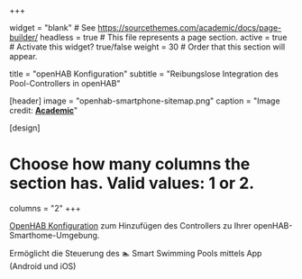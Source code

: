 +++

widget = "blank"  # See https://sourcethemes.com/academic/docs/page-builder/
headless = true  # This file represents a page section.
active = true  # Activate this widget? true/false
weight = 30  # Order that this section will appear.

title = "openHAB Konfiguration"
subtitle = "Reibungslose Integration des Pool-Controllers in openHAB"

[header]
  image = "openhab-smartphone-sitemap.png"
  caption = "Image credit: [**Academic**](https://github.com/gcushen/hugo-academic/)"

[design]
  # Choose how many columns the section has. Valid values: 1 or 2.
  columns = "2"
+++

[OpenHAB Konfiguration](./docs/openhab-config/) zum Hinzufügen des Controllers zu Ihrer openHAB-Smarthome-Umgebung.

Ermöglicht die Steuerung des 🏊 Smart Swimming Pools mittels App (Android und iOS)
